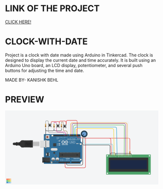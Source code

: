 # LINK OF THE PROJECT
<a href="https://www.tinkercad.com/things/94UhvU3qOZ5">
  CLICK HERE!
</a>


# CLOCK-WITH-DATE
Project is a clock with date made using Arduino in Tinkercad. The clock is designed to display the current date and time accurately. It is built using an Arduino Uno board, an LCD display, potentiometer, and several push buttons for adjusting the time and date.

MADE BY- KANISHK BEHL

# PREVIEW
<div align="center">
  <a href="https://github.com/othneildrew/Best-README-Template">
    <img src="CLOCK WITH DATE.png" alt="Logo" width="1500">
  </a>
</div>

